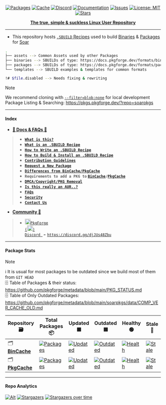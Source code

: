 <div align="center">

[discord-shield]: https://img.shields.io/discord/1313385177703256064?logo=%235865F2&label=Discord
[discord-url]: https://discord.gg/djJUs48Zbu
[stars-shield]: https://img.shields.io/github/stars/pkgforge/soarpkgs.svg
[stars-url]: https://github.com/pkgforge/soarpkgs/stargazers
[issues-shield]: https://img.shields.io/github/issues/pkgforge/soarpkgs.svg
[issues-url]: https://github.com/pkgforge/soarpkgs/issues
[license-shield]: https://img.shields.io/github/license/pkgforge/soarpkgs.svg
[license-url]: https://github.com/pkgforge/soarpkgs/blob/main/LICENSE
[doc-shield]: https://img.shields.io/badge/docs.pkgforge.dev-blue
[doc-url]: https://docs.pkgforge.dev/repositories/soarpkgs

<a href="https://pkgs.pkgforge.dev/?repo=soarpkgs"><img src="https://img.shields.io/badge/dynamic/json?url=https://raw.githubusercontent.com/pkgforge/metadata/refs/heads/main/soarpkgs/data/TOTAL.json&query=$[2].total&label=SBUILDs&labelColor=orange&style=flat&link=https://pkgs.pkgforge.dev/?repo=soarpkgs" alt="Packages" /></a>
<a href="https://pkgs.pkgforge.dev"><img src="https://img.shields.io/badge/dynamic/json?url=https://raw.githubusercontent.com/pkgforge/metadata/refs/heads/main/soarpkgs/data/TOTAL_CACHE.json&query=$.total&label=Cache&labelColor=orange&style=flat&link=https://pkgs.pkgforge.dev" alt="Cache" /></a>
[![Discord][discord-shield]][discord-url]
[![Documentation][doc-shield]][doc-url]
[![Issues][issues-shield]][issues-url]
[![License: MIT][license-shield]][license-url]
[![Stars][stars-shield]][stars-url]
</div>

<p align="center"> 
    <!--<a href="https://github.com/pkgforge/soar">
        <img src="https://github.com/user-attachments/assets/220ce7b3-55b3-496e-b3b8-2556123193a2" width="100">
    </a><br>
    <!--<a href="https://github.com/pkgforge/soar">
        <img src="https://bin.pkgforge.dev/list.gif" alt="soar-list" width="650">
    </a><br> -->
    <b><strong> <a href="https://pkgs.pkgforge.dev/?repo=soarpkgs">The true, simple & suckless Linux User Repository</a></code></strong></b>
    <br> 
</p>

---
- This repository hosts [`.SBUILD` Recipes](https://docs.pkgforge.dev/sbuild/introduction) used to build [Binaries](https://docs.pkgforge.dev/formats/binaries) & [Packages](https://docs.pkgforge.dev/formats/packages) for [Soar](https://github.com/pkgforge/soar)
```bash
.
├── assets --> Common Assets used by other Packages
├── binaries --> SBUILDs of type: https://docs.pkgforge.dev/formats/binaries
├── packages --> SBUILDs of type: https://docs.pkgforge.dev/formats/packages
└── templates --> SBUILD examples & templates for common formats

!# $file.disabled --> Needs fixing & rewriting
```

> [!NOTE]
> We recommend cloning with [`--filter=blob:none`](https://github.blog/open-source/git/get-up-to-speed-with-partial-clone-and-shallow-clone/) for local development<br>
> Package Listing & Searching: https://pkgs.pkgforge.dev/?repo=soarpkgs

---
#### Index
- [**📖 Docs & FAQs 📖**](https://docs.pkgforge.dev/repositories/soarpkgs)
> - [**`What is this?`**](https://docs.pkgforge.dev/repositories/soarpkgs)
> - [**`What is an .SBUILD Recipe`**](https://docs.pkgforge.dev/sbuild/introduction)
> - [**`How to Write an .SBUILD Recipe`**](https://docs.pkgforge.dev/sbuild/instructions)
> - [**`How to Build & Install an .SBUILD Recipe`**](https://docs.pkgforge.dev/sbuild/instructions#build)
> - [**`Contribution Guidelines`**](https://docs.pkgforge.dev/repositories/soarpkgs/contribution)
> - [**`Request a New Package`**](https://docs.pkgforge.dev/repositories/soarpkgs/package-request)
> - [**`Differences from BinCache/PkgCache`**](https://docs.pkgforge.dev/repositories/soarpkgs/differences)
> - **`Requirements to add a PKG to` [`BinCache`](https://docs.pkgforge.dev/repositories/bincache/package-request)`/`[`PkgCache`](https://docs.pkgforge.dev/repositories/pkgcache/package-request)**
> - [**`DMCA/Copyright/PKG Removal`**](https://docs.pkgforge.dev/repositories/soarpkgs/dmca-or-copyright-cease-and-desist)
> - [**`Is this really an AUR..?`**](https://docs.pkgforge.dev/repositories/soarpkgs/faq#is-this-really-an-aur)
> - [**`FAQs`**](https://docs.pkgforge.dev/repositories/soarpkgs/faq)
> - [**`Security`**](https://docs.pkgforge.dev/repositories/soarpkgs/security)
> - [**`Contact Us`**](https://docs.pkgforge.dev/contact/chat)
- [**Community 💬**](https://docs.pkgforge.dev/contact/chat)
> - <a href="https://discord.gg/djJUs48Zbu"><img src="https://github.com/user-attachments/assets/5a336d72-6342-4ca5-87a4-aa8a35277e2f" width="18" height="18"><code>PkgForge (<img src="https://github.com/user-attachments/assets/a08a20e6-1795-4ee6-87e6-12a8ab2a7da6" width="18" height="18">) Discord </code></a> `➼` [`https://discord.gg/djJUs48Zbu`](https://discord.gg/djJUs48Zbu)

---
#### Package Stats
> [!NOTE]
> ℹ️ It is usual for most packages to be outdated since we build most of them from `GIT HEAD`<br>
> 🗄️ Table of Packages & their status: https://github.com/pkgforge/metadata/blob/main/PKG_STATUS.md<br>
> 🗄️ Table of Only Outdated Packages: https://github.com/pkgforge/metadata/blob/main/soarpkgs/data/COMP_VER_CACHE_OLD.md<br>

| Repository 🗃️ | Total Packages 📦 | Updated 🟩 | Outdated 🟥 | Healthy 🟢 | Stale 🔴 |
|------------|----------------|---------|----------|----------|---------|
| 🗂️ [**BinCache**](https://docs.pkgforge.dev/repositories/bincache) | [![Packages](https://img.shields.io/badge/dynamic/json?url=https://raw.githubusercontent.com/pkgforge/metadata/refs/heads/main/PKG_STATUS_SUM.json&query=$[0].bincache.packages&label=&color=blue&style=flat)](#) | [![Updated](https://img.shields.io/badge/dynamic/json?url=https://raw.githubusercontent.com/pkgforge/metadata/refs/heads/main/PKG_STATUS_SUM.json&query=$[0].bincache.updated&label=&color=brightgreen&style=flat)](#) | [![Outdated](https://img.shields.io/badge/dynamic/json?url=https://raw.githubusercontent.com/pkgforge/metadata/refs/heads/main/PKG_STATUS_SUM.json&query=$[0].bincache.outdated&label=&color=red&style=flat)](#) | [![Health](https://img.shields.io/badge/dynamic/json?url=https://raw.githubusercontent.com/pkgforge/metadata/refs/heads/main/PKG_STATUS_SUM.json&query=$[0].bincache.healthy&label=&suffix=%25&color=green&style=flat)](#) | [![Stale](https://img.shields.io/badge/dynamic/json?url=https://raw.githubusercontent.com/pkgforge/metadata/refs/heads/main/PKG_STATUS_SUM.json&query=$[0].bincache.stale&label=&suffix=%25&color=orange&style=flat)](#) |
| 🗂️ [**PkgCache**](https://docs.pkgforge.dev/repositories/pkgcache) | [![Packages](https://img.shields.io/badge/dynamic/json?url=https://raw.githubusercontent.com/pkgforge/metadata/refs/heads/main/PKG_STATUS_SUM.json&query=$[1].pkgcache.packages&label=&color=blue&style=flat)](#) | [![Updated](https://img.shields.io/badge/dynamic/json?url=https://raw.githubusercontent.com/pkgforge/metadata/refs/heads/main/PKG_STATUS_SUM.json&query=$[1].pkgcache.updated&label=&color=brightgreen&style=flat)](#) | [![Outdated](https://img.shields.io/badge/dynamic/json?url=https://raw.githubusercontent.com/pkgforge/metadata/refs/heads/main/PKG_STATUS_SUM.json&query=$[1].pkgcache.outdated&label=&color=red&style=flat)](#) | [![Health](https://img.shields.io/badge/dynamic/json?url=https://raw.githubusercontent.com/pkgforge/metadata/refs/heads/main/PKG_STATUS_SUM.json&query=$[1].pkgcache.healthy&label=&suffix=%25&color=green&style=flat)](#) | [![Stale](https://img.shields.io/badge/dynamic/json?url=https://raw.githubusercontent.com/pkgforge/metadata/refs/heads/main/PKG_STATUS_SUM.json&query=$[1].pkgcache.stale&label=&suffix=%25&color=orange&style=flat)](#) |

---
#### Repo Analytics
[![Alt](https://repobeats.axiom.co/api/embed/69e7eeda76226334586a3f6c26593382877c59ba.svg "Repobeats analytics image")](https://github.com/pkgforge/soarpkgs/graphs/contributors)
[![Stargazers](https://reporoster.com/stars/dark/pkgforge/soarpkgs)](https://github.com/pkgforge/soarpkgs/stargazers)
[![Stargazers over time](https://starchart.cc/pkgforge/soarpkgs.svg?variant=dark)](https://starchart.cc/pkgforge/soarpkgs)
